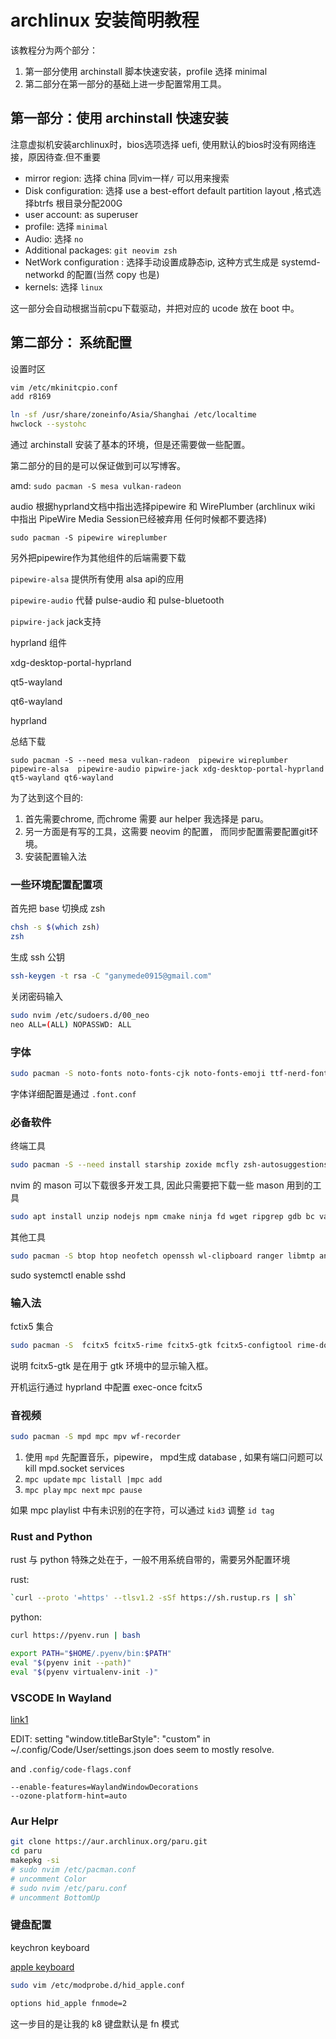 # archlinux 安装简明教程

该教程分为两个部分：

1. 第一部分使用 archinstall 脚本快速安装，profile 选择 minimal
2. 第二部分在第一部分的基础上进一步配置常用工具。

## 第一部分：使用 archinstall 快速安装

注意虚拟机安装archlinux时，bios选项选择 uefi, 使用默认的bios时没有网络连接，原因待查.但不重要

- mirror region: 选择 china 同vim一样`/` 可以用来搜索
- Disk configuration: 选择 use a best-effort default partition layout ,格式选择btrfs 根目录分配200G
- user account: as superuser
- profile: 选择 `minimal`
- Audio: 选择 `no`
- Additional packages: `git neovim zsh`
- NetWork configuration : 选择手动设置成静态ip, 这种方式生成是 systemd-networkd 的配置(当然 copy 也是)
- kernels: 选择 `linux`

这一部分会自动根据当前cpu下载驱动，并把对应的 ucode 放在 boot 中。

## 第二部分： 系统配置

设置时区

```bash
vim /etc/mkinitcpio.conf
add r8169
```
```bash
ln -sf /usr/share/zoneinfo/Asia/Shanghai /etc/localtime
hwclock --systohc
```

通过 archinstall 安装了基本的环境，但是还需要做一些配置。

第二部分的目的是可以保证做到可以写博客。

amd: `sudo pacman -S mesa vulkan-radeon`

audio 根据hyprland文档中指出选择pipewire 和  WirePlumber  (archlinux wiki 中指出  PipeWire Media Session已经被弃用 任何时候都不要选择)

`sudo pacman -S pipewire wireplumber`

另外把pipewire作为其他组件的后端需要下载 

`pipewire-alsa`  提供所有使用 alsa api的应用

`pipewire-audio` 代替 pulse-audio 和 pulse-bluetooth

`pipwire-jack`  jack支持

<!--使用eww作为status bar 需要下载-->
<!---->
<!--`gtk-layer-shell ` 和 `gtk3`-->

hyprland 组件

xdg-desktop-portal-hyprland

qt5-wayland 

qt6-wayland

hyprland

总结下载

`sudo pacman -S --need mesa vulkan-radeon  pipewire wireplumber pipewire-alsa  pipewire-audio pipwire-jack xdg-desktop-portal-hyprland  qt5-wayland qt6-wayland`

为了达到这个目的:

1. 首先需要chrome, 而chrome 需要 aur helper 我选择是 paru。
2. 另一方面是有写的工具，这需要 neovim 的配置， 而同步配置需要配置git环境。
3. 安装配置输入法

### 一些环境配置配置项

首先把 base 切换成 zsh

```bash
chsh -s $(which zsh)
zsh
```

生成 ssh 公钥

```bash
ssh-keygen -t rsa -C "ganymede0915@gmail.com"
```

关闭密码输入

```bash
sudo nvim /etc/sudoers.d/00_neo
neo ALL=(ALL) NOPASSWD: ALL
```

### 字体

```bash
sudo pacman -S noto-fonts noto-fonts-cjk noto-fonts-emoji ttf-nerd-fonts-symbols
```

字体详细配置是通过 `.font.conf`

### 必备软件

终端工具

```bash
sudo pacman -S --need install starship zoxide mcfly zsh-autosuggestions zsh-syntax-highlighting
```

nvim 的 mason 可以下载很多开发工具, 因此只需要把下载一些 mason 用到的工具

```bash
sudo apt install unzip nodejs npm cmake ninja fd wget ripgrep gdb bc valgrind
```

其他工具

```bash
sudo pacman -S btop htop neofetch openssh wl-clipboard ranger libmtp android-file-transfer
```

sudo systemctl enable sshd

### 输入法

fctix5 集合

```bash
sudo pacman -S  fcitx5 fcitx5-rime fcitx5-gtk fcitx5-configtool rime-double-pinyin
```

说明 fcitx5-gtk 是在用于 gtk 环境中的显示输入框。

开机运行通过 hyprland 中配置 exec-once fcitx5

### 音视频

```bash
sudo pacman -S mpd mpc mpv wf-recorder
```

1. 使用 `mpd` 先配置音乐，pipewire， mpd生成 database , 如果有端口问题可以kill mpd.socket services
2. `mpc update` `mpc listall |mpc add`
3. `mpc play` `mpc next` `mpc pause`

如果 mpc playlist 中有未识别的在字符，可以通过 `kid3` 调整 `id tag`

### Rust and Python

rust 与 python 特殊之处在于，一般不用系统自带的，需要另外配置环境

rust:

```bash
`curl --proto '=https' --tlsv1.2 -sSf https://sh.rustup.rs | sh`
```

python:

```bash
curl https://pyenv.run | bash

export PATH="$HOME/.pyenv/bin:$PATH"
eval "$(pyenv init --path)"
eval "$(pyenv virtualenv-init -)"
```


### VSCODE In Wayland
[link1](https://bbs.archlinux.org/viewtopic.php?id=286537)

EDIT: setting "window.titleBarStyle": "custom" in ~/.config/Code/User/settings.json does seem to mostly resolve.

and `.config/code-flags.conf`
 
```config
--enable-features=WaylandWindowDecorations
--ozone-platform-hint=auto
```

### Aur Helpr

```bash
git clone https://aur.archlinux.org/paru.git
cd paru
makepkg -si
# sudo nvim /etc/pacman.conf
# uncomment Color
# sudo nvim /etc/paru.conf
# uncomment BottomUp
```

### 键盘配置

keychron keyboard

[apple keyboard](https://wiki.archlinux.org/title/Apple_Keyboard)

```bash
sudo vim /etc/modprobe.d/hid_apple.conf

options hid_apple fnmode=2
```

这一步目的是让我的 k8 键盘默认是 fn 模式
